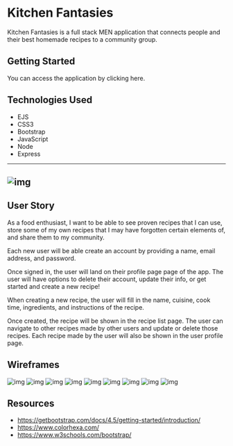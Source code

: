 # Kitchen Fantasies
Kitchen Fantasies is a full stack MEN application that connects people and their best homemade recipes to a community group.

## Getting Started
You can access the application by clicking here.

## Technologies Used
 - EJS
 - CSS3
 - Bootstrap
 - JavaScript
 - Node
 - Express
---
![img](public/images/pic1.png)
---
## User Story
As a food enthusiast, I want to be able to see proven recipes that I can use, store some of my own recipes that I may have forgotten certain elements of, and share them to my community. 

Each new user will be able create an account by providing a name, email address, and password. 

Once signed in, the user will land on their profile page page of the app. The user will have options to delete their account, update their info, or get started and create a new recipe! 

When creating a new recipe, the user will fill in the name, cuisine, cook time, ingredients, and instructions of the recipe. 

Once created, the recipe will be shown in the recipe list page. The user can navigate to other recipes made by other users and update or delete those recipes. Each recipe made by the user will also be shown in the user profile page. 

## Wireframes
![img](public/images/pic2.png)
![img](public/images/pic3.png)
![img](public/images/pic4.png)
![img](public/images/pic5.png)
![img](public/images/pic6.png)
![img](public/images/pic7.png)
![img](public/images/pic8.png)
![img](public/images/pic9.png)
![img](public/images/pic10.png)

## Resources
- https://getbootstrap.com/docs/4.5/getting-started/introduction/
- https://www.colorhexa.com/
- https://www.w3schools.com/bootstrap/